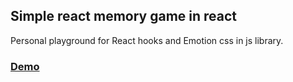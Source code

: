 ## Simple react memory game in react

Personal playground for React hooks and Emotion css in js library.

### [Demo](https://vgrbr.github.io/memory-game)